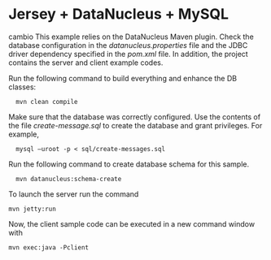 Jersey + DataNucleus + MySQL
============================
cambio
This example relies on the DataNucleus Maven plugin. Check the database configuration in the *datanucleus.properties* file and the JDBC driver dependency specified in the *pom.xml* file. In addition, the project contains the server and client example codes.

Run the following command to build everything and enhance the DB classes:

      mvn clean compile

Make sure that the database was correctly configured. Use the contents of the file *create-message.sql* to create the database and grant privileges. For example,

      mysql –uroot -p < sql/create-messages.sql

Run the following command to create database schema for this sample.

      mvn datanucleus:schema-create

To launch the server run the command

    mvn jetty:run

Now, the client sample code can be executed in a new command window with

    mvn exec:java -Pclient

